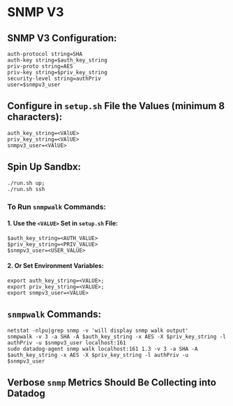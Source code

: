 # SNMP V3

## SNMP V3 Configuration:
```
auth-protocol string=SHA
auth-key string=$auth_key_string
priv-proto string=AES
priv-key string=$priv_key_string 
security-level string=authPriv
user=$snmpv3_user
```

## Configure in `setup.sh` File the Values (minimum 8 characters):
```
auth_key_string=<VAlUE>
priv_key_string=<VAlUE>
snmpv3_user=<VAlUE>
```

## Spin Up Sandbx:
```
./run.sh up;
./run.sh ssh
```

### To Run `snmpwalk` Commands:

#### 1. Use the `<VALUE>` Set in `setup.sh` File:
```
$auth_key_string=<AUTH_VALUE>
$priv_key_string=<PRIV_VALUE>
$snmpv3_user=<USER_VALUE>
```

#### 2. Or Set Environment Variables:
```
export auth_key_string=<VALUE>;
export priv_key_string=<VALUE>;
export snmpv3_user=<VALUE>
```
## `snmpwalk` Commands:
```
netstat -nlpu|grep snmp -v 'will display snmp walk output'
snmpwalk -v 3 -a SHA -A $auth_key_string -x AES -X $priv_key_string -l authPriv -u $snmpv3_user localhost:161
sudo datadog-agent snmp walk localhost:161 1.3 -v 3 -a SHA -A $auth_key_string -x AES -X $priv_key_string -l authPriv -u $snmpv3_user  
```

##  Verbose `snmp` Metrics Should Be Collecting into Datadog
